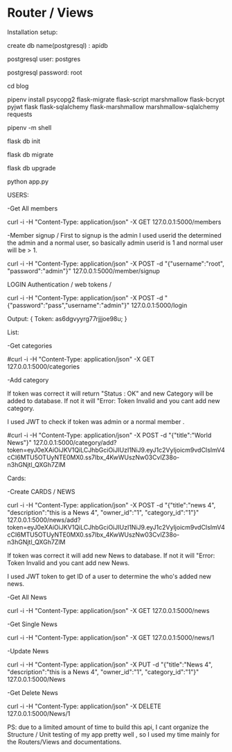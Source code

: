 # Router / Views
Installation setup:

create db name(postgresql) : apidb

postgresql user: postgres

postgresql password: root


cd blog

pipenv install psycopg2 flask-migrate flask-script marshmallow flask-bcrypt pyjwt flask flask-sqlalchemy flask-marshmallow marshmallow-sqlalchemy requests

pipenv -m shell

flask db init

flask db migrate

flask db upgrade

python app.py

USERS:



-Get All members

curl -i -H "Content-Type: application/json" -X GET 127.0.0.1:5000/members





-Member signup / First to signup is the admin
I used userid the determined the admin and a normal user,
so basically admin userid is 1 and normal user will be > 1.

curl -i -H "Content-Type: application/json" -X POST -d "{\"username\":\"root\", \"password\":\"admin\"}" 127.0.0.1:5000/member/signup






LOGIN Authentication / web tokens /

curl -i -H "Content-Type: application/json" -X POST -d "{\"password\":\"pass\",\"username\":\"admin\"}" 127.0.0.1:5000/login

Output: 
{
    Token: as6dgvyyrg77rjjjoe98u;
}





List:


-Get categories

#curl -i -H "Content-Type: application/json" -X GET 127.0.0.1:5000/categories





-Add category

If token was correct it will return "Status : OK" 
and new Category will be added to database.
If not it will "Error: Token Invalid
and you cant add new category.

I used JWT to check if token was admin or a normal member .

#curl -i -H "Content-Type: application/json" -X POST -d "{\"title\":\"World News\"}" 127.0.0.1:5000/category/add?token=eyJ0eXAiOiJKV1QiLCJhbGciOiJIUzI1NiJ9.eyJ1c2VyIjoicm9vdCIsImV4cCI6MTU5OTUyNTE0MX0.ss7lbx_4KwWUszNw03CvlZ38o-n3hGNjtl_QXGh7ZlM






Cards:

-Create CARDS / NEWS

curl -i -H "Content-Type: application/json" -X POST -d "{\"title\":\"news 4\", \"description\":\"this is a News 4\", \"owner_id\":\"1\", \"category_id\":\"1\"}" 127.0.0.1:5000/news/add?token=eyJ0eXAiOiJKV1QiLCJhbGciOiJIUzI1NiJ9.eyJ1c2VyIjoicm9vdCIsImV4cCI6MTU5OTUyNTE0MX0.ss7lbx_4KwWUszNw03CvlZ38o-n3hGNjtl_QXGh7ZlM

If token was correct it will 
add new News to database.
If not it will "Error: Token Invalid
and you cant add new News.

I used JWT token to get ID of a user to determine the who's added new news.




-Get All News

curl -i -H "Content-Type: application/json" -X GET 127.0.0.1:5000/news




-Get Single News

curl -i -H "Content-Type: application/json" -X GET 127.0.0.1:5000/news/1




-Update News

curl -i -H "Content-Type: application/json" -X PUT -d "{\"title\":\"News 4\", \"description\":\"this is a News 4\", \"owner_id\":\"1\", \"category_id\":\"1\"}" 127.0.0.1:5000/News




-Get Delete News

curl -i -H "Content-Type: application/json" -X DELETE 127.0.0.1:5000/News/1

PS: due to a limited amount of time to build this api, I cant organize the Structure / Unit testing of my app pretty well , so I used my time mainly for the Routers/Views and documentations. 
